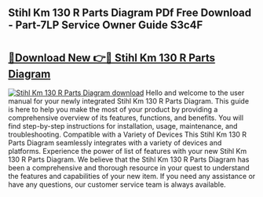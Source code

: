## Stihl Km 130 R Parts Diagram PDf Free Download - Part-7LP Service Owner Guide S3c4F

# <h2><a href="http://dfsz7a.blite.top/?on=Stihl+Km+130+R+Parts+Diagram">🔗Download New 👉🔴 Stihl Km 130 R Parts Diagram</a></h2>

[![Stihl Km 130 R Parts Diagram download](https://i.imgur.com/lujVjoI.png)](http://dfsz7a.blite.top/?on=Stihl+Km+130+R+Parts+Diagram)
Hello and welcome to the user manual for your newly integrated Stihl Km 130 R Parts Diagram. This guide is here to help you make the most of your product by providing a comprehensive overview of its features, functions, and benefits. You will find step-by-step instructions for installation, usage, maintenance, and troubleshooting. Compatible with a Variety of Devices This Stihl Km 130 R Parts Diagram seamlessly integrates with a variety of devices and platforms. Experience the power of list of features with your new Stihl Km 130 R Parts Diagram. We believe that the Stihl Km 130 R Parts Diagram has been a comprehensive and thorough resource in your quest to understand the features and capabilities of your new item. If you need any assistance or have any questions, our customer service team is always available.
